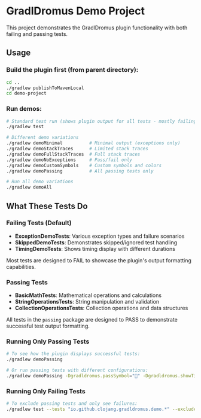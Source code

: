 # GradlDromus Demo Project

This project demonstrates the GradlDromus plugin functionality with both failing and passing tests.

## Usage

### Build the plugin first (from parent directory):
```bash
cd ..
./gradlew publishToMavenLocal
cd demo-project
```

### Run demos:
```bash
# Standard test run (shows plugin output for all tests - mostly failing)
./gradlew test

# Different demo variations
./gradlew demoMinimal          # Minimal output (exceptions only)
./gradlew demoStackTraces      # Limited stack traces  
./gradlew demoFullStackTraces  # Full stack traces
./gradlew demoNoExceptions     # Pass/fail only
./gradlew demoCustomSymbols    # Custom symbols and colors
./gradlew demoPassing          # All passing tests only

# Run all demo variations
./gradlew demoAll
```

## What These Tests Do

### Failing Tests (Default)
- **ExceptionDemoTests**: Various exception types and failure scenarios
- **SkippedDemoTests**: Demonstrates skipped/ignored test handling
- **TimingDemoTests**: Shows timing display with different durations

Most tests are designed to FAIL to showcase the plugin's output formatting capabilities.

### Passing Tests
- **BasicMathTests**: Mathematical operations and calculations
- **StringOperationsTests**: String manipulation and validation
- **CollectionOperationsTests**: Collection operations and data structures

All tests in the `passing` package are designed to PASS to demonstrate successful test output formatting.

### Running Only Passing Tests
```bash
# To see how the plugin displays successful tests:
./gradlew demoPassing

# Or run passing tests with different configurations:
./gradlew demoPassing -Dgradldromus.passSymbol="🎉" -Dgradldromus.showTimings=true
```

### Running Only Failing Tests
```bash
# To exclude passing tests and only see failures:
./gradlew test --tests "io.github.clojang.gradldromus.demo.*" --exclude-tests "**/passing/**"
```

